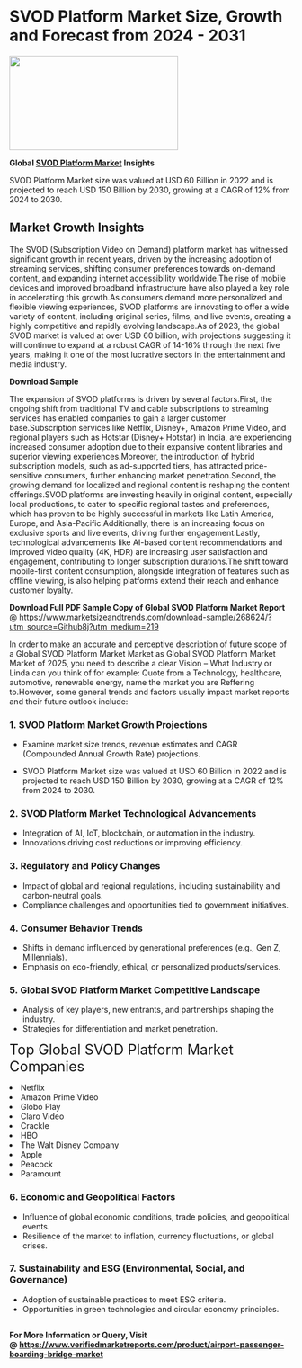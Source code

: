 <H1>SVOD Platform Market Size, Growth and Forecast from 2024 - 2031</H1><img class="aligncenter size-medium wp-image-584254" src="https://thirdeyenews.in/wp-content/uploads/2024/09/Global-Market-Research-300x168.jpeg" alt="" width="300" height="168" /><p><strong>Global&nbsp;<a href="https://www.marketsizeandtrends.com/download-sample/268624/?utm_source=Github8j?utm_medium=219">SVOD Platform Market</a> Insights</strong></p><p>SVOD Platform Market size was valued at USD 60 Billion in 2022 and is projected to reach USD 150 Billion by 2030, growing at a CAGR of 12% from 2024 to 2030.</p><p><h2>Market Growth Insights</h2> <p>The SVOD (Subscription Video on Demand) platform market has witnessed significant growth in recent years, driven by the increasing adoption of streaming services, shifting consumer preferences towards on-demand content, and expanding internet accessibility worldwide.The rise of mobile devices and improved broadband infrastructure have also played a key role in accelerating this growth.As consumers demand more personalized and flexible viewing experiences, SVOD platforms are innovating to offer a wide variety of content, including original series, films, and live events, creating a highly competitive and rapidly evolving landscape.As of 2023, the global SVOD market is valued at over USD 60 billion, with projections suggesting it will continue to expand at a robust CAGR of 14-16% through the next five years, making it one of the most lucrative sectors in the entertainment and media industry.</p> <p><strong>Download Sample</strong></p> <p>The expansion of SVOD platforms is driven by several factors.First, the ongoing shift from traditional TV and cable subscriptions to streaming services has enabled companies to gain a larger customer base.Subscription services like Netflix, Disney+, Amazon Prime Video, and regional players such as Hotstar (Disney+ Hotstar) in India, are experiencing increased consumer adoption due to their expansive content libraries and superior viewing experiences.Moreover, the introduction of hybrid subscription models, such as ad-supported tiers, has attracted price-sensitive consumers, further enhancing market penetration.Second, the growing demand for localized and regional content is reshaping the content offerings.SVOD platforms are investing heavily in original content, especially local productions, to cater to specific regional tastes and preferences, which has proven to be highly successful in markets like Latin America, Europe, and Asia-Pacific.Additionally, there is an increasing focus on exclusive sports and live events, driving further engagement.Lastly, technological advancements like AI-based content recommendations and improved video quality (4K, HDR) are increasing user satisfaction and engagement, contributing to longer subscription durations.The shift toward mobile-first content consumption, alongside integration of features such as offline viewing, is also helping platforms extend their reach and enhance customer loyalty.</p> <p><span class=""><strong>Download Full PDF Sample Copy of Global SVOD Platform Market Report</strong> @ <a href="https://www.marketsizeandtrends.com/download-sample/268624/?utm_source=Github8j?utm_medium=219" target="_blank">https://www.marketsizeandtrends.com/download-sample/268624/?utm_source=Github8j?utm_medium=219</a></span></p><p>In order to make an accurate and perceptive description of future scope of a Global&nbsp;SVOD Platform Market Market as Global&nbsp;SVOD Platform Market Market of 2025, you need to describe a clear Vision &ndash; What Industry or Linda can you think of for example: Quote from a Technology, healthcare, automotive, renewable energy, name the market you are Reffering to.However, some general trends and factors usually impact market reports and their future outlook include:</p><h3>1.&nbsp;<strong>SVOD Platform Market Growth Projections</strong></h3><ul><li>Examine market size trends, revenue estimates and CAGR (Compounded Annual Growth Rate) projections.</li><li><p>SVOD Platform Market size was valued at USD 60 Billion in 2022 and is projected to reach USD 150 Billion by 2030, growing at a CAGR of 12% from 2024 to 2030.</p></li></ul><h3>2.&nbsp;<strong>SVOD Platform Market Technological Advancements</strong></h3><ul><li>Integration of AI, IoT, blockchain, or automation in the industry.</li><li>Innovations driving cost reductions or improving efficiency.</li></ul><h3>3.&nbsp;<strong>Regulatory and Policy Changes</strong></h3><ul><li>Impact of global and regional regulations, including sustainability and carbon-neutral goals.</li><li>Compliance challenges and opportunities tied to government initiatives.</li></ul><h3>4.&nbsp;<strong>Consumer Behavior Trends</strong></h3><ul><li>Shifts in demand influenced by generational preferences (e.g., Gen Z, Millennials).</li><li>Emphasis on eco-friendly, ethical, or personalized products/services.</li></ul><h3>5.&nbsp;<strong>Global SVOD Platform Market Competitive Landscape</strong></h3><ul><li>Analysis of key players, new entrants, and partnerships shaping the industry.</li><li>Strategies for differentiation and market penetration.</li></ul><p data-pm-slice="1 1 []"><span style="color: inherit; font-family: inherit; font-size: 25px;">Top Global SVOD Platform Market Companies</span></p><div class="" data-test-id=""><p><li>Netflix</li><li> Amazon Prime Video</li><li> Globo Play</li><li> Claro Video</li><li> Crackle</li><li> HBO</li><li> The Walt Disney Company</li><li> Apple</li><li> Peacock</li><li> Paramount</li></p></div><h3>6.&nbsp;<strong>Economic and Geopolitical Factors</strong></h3><ul><li>Influence of global economic conditions, trade policies, and geopolitical events.</li><li>Resilience of the market to inflation, currency fluctuations, or global crises.</li></ul><h3>7.&nbsp;<strong>Sustainability and ESG (Environmental, Social, and Governance)</strong></h3><ul><li>Adoption of sustainable practices to meet ESG criteria.</li><li>Opportunities in green technologies and circular economy principles.</li></ul><h2><strong style="font-size: 14px;">For More Information or Query, Visit @&nbsp;</strong><a style="background-color: #ffffff; font-size: 14px;" href="https://www.marketsizeandtrends.com/report/svod-platform-market/" target="_blank">https://www.verifiedmarketreports.com/product/airport-passenger-boarding-bridge-market</a></h2>